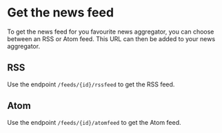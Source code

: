 # Get the news feed

To get the news feed for you favourite news aggregator, you can choose between an RSS or Atom feed. This URL can then be added to your news aggregator.

## RSS
Use the endpoint `/feeds/{id}/rssfeed` to get the RSS feed.

## Atom
Use the endpoint `/feeds/{id}/atomfeed` to get the Atom feed.
